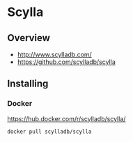 # Scylla

## Overview

- http://www.scylladb.com/
- https://github.com/scylladb/scylla

## Installing

### Docker

https://hub.docker.com/r/scylladb/scylla/

    docker pull scylladb/scylla
